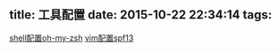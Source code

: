 title: 工具配置
date: 2015-10-22 22:34:14
tags:
---

[shell配置oh-my-zsh](https://github.com/robbyrussell/oh-my-zsh)
[vim配置spf13](https://github.com/spf13/spf13-vim)
